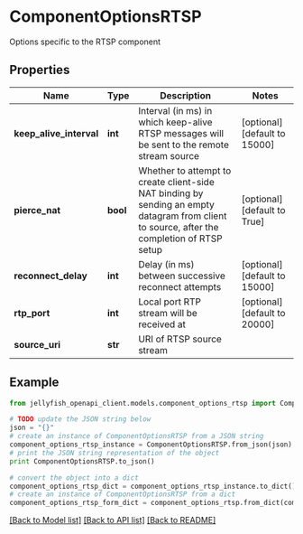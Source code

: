 # ComponentOptionsRTSP

Options specific to the RTSP component

## Properties
Name | Type | Description | Notes
------------ | ------------- | ------------- | -------------
**keep_alive_interval** | **int** | Interval (in ms) in which keep-alive RTSP messages will be sent to the remote stream source | [optional] [default to 15000]
**pierce_nat** | **bool** | Whether to attempt to create client-side NAT binding by sending an empty datagram from client to source, after the completion of RTSP setup | [optional] [default to True]
**reconnect_delay** | **int** | Delay (in ms) between successive reconnect attempts | [optional] [default to 15000]
**rtp_port** | **int** | Local port RTP stream will be received at | [optional] [default to 20000]
**source_uri** | **str** | URI of RTSP source stream | 

## Example

```python
from jellyfish_openapi_client.models.component_options_rtsp import ComponentOptionsRTSP

# TODO update the JSON string below
json = "{}"
# create an instance of ComponentOptionsRTSP from a JSON string
component_options_rtsp_instance = ComponentOptionsRTSP.from_json(json)
# print the JSON string representation of the object
print ComponentOptionsRTSP.to_json()

# convert the object into a dict
component_options_rtsp_dict = component_options_rtsp_instance.to_dict()
# create an instance of ComponentOptionsRTSP from a dict
component_options_rtsp_form_dict = component_options_rtsp.from_dict(component_options_rtsp_dict)
```
[[Back to Model list]](../README.md#documentation-for-models) [[Back to API list]](../README.md#documentation-for-api-endpoints) [[Back to README]](../README.md)


